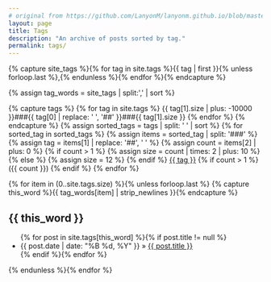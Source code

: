 ```yaml
---
# original from https://github.com/LanyonM/lanyonm.github.io/blob/master/tags.html
layout: page
title: Tags
description: "An archive of posts sorted by tag."
permalink: tags/
---
```


{% capture site_tags %}{% for tag in site.tags %}{{ tag | first }}{% unless forloop.last %},{% endunless %}{% endfor %}{% endcapture %}
<!-- site_tags: {{ site_tags }} -->
{% assign tag_words = site_tags | split:',' | sort %}
<!-- tag_words: {{ tag_words }} -->
<div id="tags">

<!-- https://www.gungorbudak.com/blog/2017/12/08/tags-cloud-sorted-by-post-count-for-jekyll-blogs-without-plugins/ 
https://dev.to/rpalo/jekyll-tags-the-easy-way
-->

{% capture tags %}
  {% for tag in site.tags %}
    {{ tag[1].size | plus: -10000 }}###{{ tag[0] | replace: ' ', '##' }}###{{ tag[1].size }}
  {% endfor %}
{% endcapture %}
{% assign sorted_tags = tags | split: ' ' | sort %}
{% for sorted_tag in sorted_tags %}
    {% assign items = sorted_tag | split: '###' %}
    {% assign tag = items[1] | replace: '##', ' ' %}
    {% assign count = items[2] | plus: 0 %}
    {% if count > 1 %}
        {% assign size = count | times: 2 | plus: 10 %}
    {% else %}
        {% assign size = 12 %}
    {% endif %} 
    <span style="font-size: {{ size }}px">
        <a class="tag-link" href="#{{ tag | cgi_escape }}" rel="tag">{{ tag }}</a> {% if count > 1 %} ({{ count }}) {% endif %} 
    </span>
{% endfor %}

  {% for item in (0..site.tags.size) %}{% unless forloop.last %}
    {% capture this_word %}{{ tag_words[item] | strip_newlines }}{% endcapture %}
  <h2 id="{{ this_word | cgi_escape }}">{{ this_word }}</h2>
  <ul class="posts">
    {% for post in site.tags[this_word] %}{% if post.title != null %}
      <li itemscope>
        <span class="entry-date">
          <time datetime="{{ post.date | date_to_xmlschema }}" itemprop="datePublished">
            {{ post.date | date: "%B %d, %Y" }}
          </time>
        </span> &raquo;
        <a href="{{ site.baseurl }}{{ post.url }}">
          {{ post.title }}
        </a>
      </li>
    {% endif %}{% endfor %}
  </ul>
  {% endunless %}{% endfor %}
</div>

